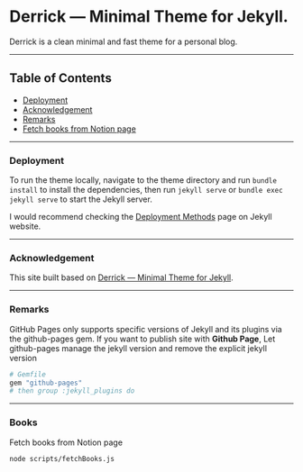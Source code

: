 # Derrick — Minimal Theme for Jekyll.

Derrick is a clean minimal and fast theme for a personal blog.

* * *

Table of Contents
-----------------
*   [Deployment](#deployment)
*   [Acknowledgement](#ack)
*   [Remarks](#remarks)
*   [Fetch books from Notion page](#books)

* * *

### Deployment

To run the theme locally, navigate to the theme directory and run `bundle install` to install the dependencies, then run `jekyll serve` or `bundle exec jekyll serve` to start the Jekyll server.

I would recommend checking the [Deployment Methods](https://jekyllrb.com/docs/deployment-methods/) page on Jekyll website.

* * *

### Acknowledgement

This site built based on [Derrick — Minimal Theme for Jekyll](https://github.com/artemsheludko/derrick).

* * *

### Remarks

GitHub Pages only supports specific versions of Jekyll and its plugins via the github-pages gem.
If you want to publish site with **Github Page**, Let github-pages manage the jekyll version and remove the explicit jekyll version

```bash
# Gemfile
gem "github-pages"
# then group :jekyll_plugins do
```

* * *

### Books

Fetch books from Notion page

```bash
node scripts/fetchBooks.js
```
